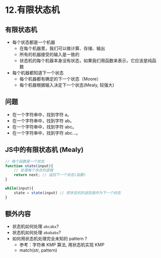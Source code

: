 # 12.有限状态机

## 有限状态机

- 每个状态都是一个机器
	- 在每个机器里，我们可以做计算、存储、输出
	- 所有的机器接受的输入是一致的
	- 状态机的每个机器本身没有状态，如果我们用函数来表示，它应该是纯函数
- 每个机器都知道下一个状态
	- 每个机器都有确定的下一个状态（Moore）
	- 每个机器根据输入决定下一个状态(Mealy, 较强大)

## 问题

- 在一个字符串中，找到字符 a。
- 在一个字符串中，找到字符 ab。
- 在一个字符串中，找到字符 abc。
- 在一个字符串中，找到字符 abc...。

## JS中的有限状态机 (Mealy)

```js
// 每个函数是一个状态
function state(input){
	// 处理每个状态的逻辑
	return next; // 返回下一个状态(函数)
}

while(input){
	state = state(input) // 把状态机的返回值作为下一个状态
}
```

## 额外内容

- 状态机如何处理 `abcabx`?
- 状态机如何处理 `abababx`?
- 如何用状态机处理完全未知的 pattern ?
	- 参考：字符串 KMP 算法, 用状态机实现 KMP
	- match(str, pattern)